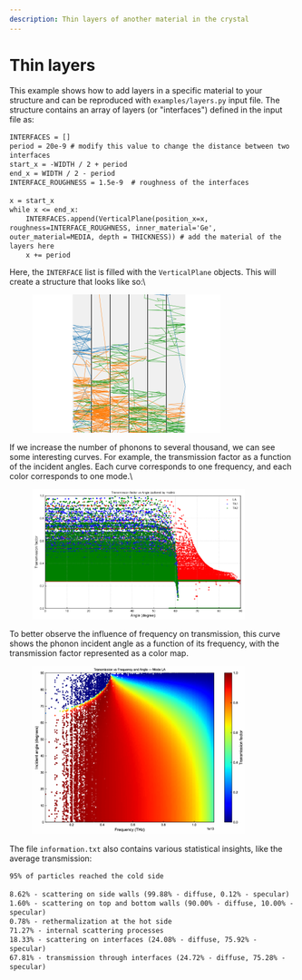 ```yaml
---
description: Thin layers of another material in the crystal
---
```


# Thin layers

This example shows how to add layers in a specific material to your structure and can be reproduced with `examples/layers.py` input file. The structure contains an array of layers (or "interfaces") defined in the input file as:

```
INTERFACES = []
period = 20e-9 # modify this value to change the distance between two interfaces
start_x = -WIDTH / 2 + period
end_x = WIDTH / 2 - period
INTERFACE_ROUGHNESS = 1.5e-9  # roughness of the interfaces

x = start_x
while x <= end_x:
    INTERFACES.append(VerticalPlane(position_x=x, roughness=INTERFACE_ROUGHNESS, inner_material='Ge', outer_material=MEDIA, depth = THICKNESS)) # add the material of the layers here
    x += period
```

Here, the `INTERFACE` list is filled with the `VerticalPlane` objects. This will create a structure that looks like so:\


<figure><img src="../.gitbook/assets/image.png" alt="" width="333"><figcaption></figcaption></figure>

If we increase the number of phonons to several thousand, we can see some interesting curves. For example, the transmission factor as a function of the incident angles. Each curve corresponds to one frequency, and each color corresponds to one mode.\


<figure><img src="../.gitbook/assets/image (2).png" alt="" width="375"><figcaption></figcaption></figure>

To better observe the influence of frequency on transmission, this curve shows the phonon incident angle as a function of its frequency, with the transmission factor represented as a color map.

<figure><img src="../.gitbook/assets/image (3).png" alt="" width="375"><figcaption></figcaption></figure>

The file `information.txt` also contains various statistical insights, like the average transmission:

```
95% of particles reached the cold side

8.62% - scattering on side walls (99.88% - diffuse, 0.12% - specular)
1.60% - scattering on top and bottom walls (90.00% - diffuse, 10.00% - specular)
0.78% - rethermalization at the hot side
71.27% - internal scattering processes
18.33% - scattering on interfaces (24.08% - diffuse, 75.92% - specular)
67.81% - transmission through interfaces (24.72% - diffuse, 75.28% - specular)
```
